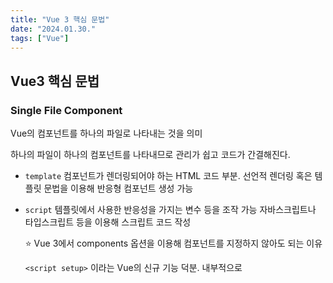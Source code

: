 ```yaml
---
title: "Vue 3 핵심 문법"
date: "2024.01.30."
tags: ["Vue"]
---
```


## Vue3 핵심 문법

### Single File Component

Vue의 컴포넌트를 하나의 파일로 나타내는 것을 의미

하나의 파일이 하나의 컴포넌트를 나타내므로 관리가 쉽고 코드가 간결해진다.

- `template`
  컴포넌트가 렌더링되어야 하는 HTML 코드 부분. 선언적 렌더링 혹은 템플릿 문법을 이용해 반응형 컴포넌트 생성 가능
- `script`
  템플릿에서 사용한 반응성을 가지는 변수 등을 조작 가능
  자바스크립트나 타입스크립트 등을 이용해 스크립트 코드 작성
    <aside>
    ⭐ Vue 3에서 components 옵션을 이용해 컴포넌트를 지정하지 않아도 되는 이유
    
    `<script setup>` 이라는 Vue의 신규 기능 덕분. 내부적으로 <template>을 render() 함수로 변경하기 때문에 명시적으로 변수나 컴포넌트를 노출시킬 필요가 없다.
    
    setup() 함수를 직접 구현하는 경우 기존 Options API와 마찬가지로 components 옵션으로 컴포넌트를 지정해줘야 한다.
    
    </aside>

- `style`
  컴포넌트 혹은 전체 프로젝트에서 사용할 CSS 코드 삽입 가능
    <aside>
    ⭐ `<style scoped>`
    
    정의한 CSS가 component 내에서만 적용되게 한다
    
    </aside>

### setup

Vue 3는 컴포지션 API를 이용해 컴포넌트를 만들 수 있는데, 이 컴포지션 API는 setup 함수 내에서 사용이 가능하다.

setup 함수 내에 자바스크립트로 코드를 작성하고, 객체 형식으로 반환한다.

```jsx
setup() {
	const data = 1;
	return { data };
}
```

### 선언적 렌더링

Vue는 선언적 렌더링을 지원한다 == 변수를 선언하고 값을 넣으면 자동으로 DOM에 업데이트가 된다

- v-html 디렉티브를 이용한 HTML 표현
  HTML 엘리먼트의 innerHTML 값에 변수값을 전달하기 때문에 문자열이 HTML 마크업 언어로 표현되도록 함
  innerHTML에 바로 값을 집어 넣기 때문에 변수는 반드시 HTML 평문이어야 하며, Vue의 문법을 사용해도 컴파일 되지 않음
- v-pre 디렉티브를 이용한 컴파일 무시
  해당 엘리먼트를 포함한 모든 자식 엘리먼트들의 값을 컴파일하지 않는다
  수염표기법으로 변수를 표기하더라도 있는 그대로 출력됨

### 데이터 결합을 통한 사용자 입력 처리

템플릿 내에서 v-bind 디렉티브 혹은 v-model 디렉티브를 이용할 경우 컴포넌트에서 선언한 변수와 HTML 태그의 속성을 결합할 수 있음

주의할 것은 v-bind 디렉티브는 단방향 결합을 지원하고, v-model 디렉티브를 양방향 결합을 지원한다는 것

- v-model 디렉티브 수식어
  v-model 디렉티브는 변수의 값을 변경할 수 있는 수식어가 존재한다
  유용하지만 Vue 3의 세부 버전에 따라 수식어가 작동되기도 하고 안되기도 하므로 가능하면 내부 구현을 통해 처리하거나 사용자 수식어를 생성해 처리하는 것이 좋음

  - `.lazy` changed 이벤트와 동기화되어 값 변경
  - `.number` 넘어오는 값을 자동으로 숫자로 타입 변경
  - `.trim` 값의 좌우 여백을 잘라냄
    <aside>
    ⭐ 사용자 수식어를 만드는 방법

    v-model 디렉티브로 연결되는 변수명을 컴포넌트의 props에 정의하고, 변수명 뒤에 Modifiers라는 글자를 붙여 props에 추가적으로 선언

    </aside>

### 이벤트 리스너를 이용한 사용자 입력 처리

HTML 태그가 발생시키는 이벤트를 캡쳐하여 지정된 스크립트를 수행하거나 함수를 호출하기 위해 v-on 디렉티브를 이용

- 이벤트 수식어
  Vue의 v-on 디렉티브는 이벤트 함수 호출을 이벤트 핸들러 메서드에서 하지 않고 이벤트를 받는 태그에서 할 수 있는 수식어를 제공한다
  이벤트 핸들러 메서드 내에서는 추가적으로 필요한 코드만 작성할 수 있으므로 훨씬 가독성이 높고 재사용 가능한 코드를 만드는데 좋다
  연결해서 사용 가능
  - `.stop` 이벤트 전파를 방지 == stopPropagation()
  - `.prevent` 브라우저의 기본 동작을 금지 == preventDefault()
  - `.capture` 이벤트리스너의 capture(이벤트가 자식 엘리먼트로 전달되기 전 호출) 옵션 활성화
  - `.self` 이벤트가 자식 엘리먼트가 아닌 현재 엘리먼트에서 발생했을 때만 핸들러 호출
  - `.once` 최대 한 번의 클릭만 허용
    .once.prevent와 같이 사용하면 처음 클릭 시 태그의 본연 기능을 방지하고 원하는 기능 수행 가능
  - `.passive` 이벤트리스너의 passive 옵션(true일 경우 preventDefault() 호출 X) 활성화
  - `.exact` 정확히 해당 키만 눌렀을 때 핸들러 호출
  - `.left` 마우스의 왼쪽 버튼이 눌렸을 때 핸들러 호출
  - `.right` 마우스의 오른쪽 버튼이 눌렸을 때 핸들러 호출
  - `.middle` 마우스의 가운데 버튼이 눌렸을 때 핸들러 호출
- 키 수식어
  일반적으로 keyup 이벤트에 대해 수식어를 붙여 키보드 입력을 수정

### 템플릿 내 조건문(v-if)

v-if 디렉티브를 사용한 조건문으로 일반적으로 스크립트 문법을 따른다

주의할 것은 이미 디렉티브가 쌍따옴표를 통해 스크립트를 구성하므로 문자열을 표시할 때는 반드시 홑따옴표를 이용해야 한다는 것

`v-show`

v-if 디렉티브와 비슷한 역할을 한다

v-if는 조건이 변경되면 조건 내 DOM 엘리먼트를 처음부터 다시 그리는 반면, v-show는 일단 모든 조건의 DOM 엘리먼트를 그린 후 조건에 맞지 않는 엘리먼트는 hide 처리한다

v-if는 빠르게 애플리케이션의 그림을 그려주지만 조건이 변경될 때마다 다시 해당 엘리먼트를 그려야하는 반면, v-show는 처음에는 조금 늦게 그릴지 몰라도 조건이 자주 변경될 때는 매우 빠른 전환이 이뤄진다

→ **조건이 자주 안바뀔 경우 v-if가 유리하며 조건이 자주 바뀐다면 v-show가 유리하다**

### 템플릿 내 반복문(v-for)

간단한 배열이나 객체의 표현에 사용

v-for 디렉티브를 사용할 때면 언제나 key 속성을 같이 적어주는 것이 좋음

→ 템플릿이 가상 DOM 렌더함수로 변환될 때 같은 태그를 재활용하기 때문

### Computed 속성

실시간으로 원하는 대로 데이터 변경

내부 반응성 변수의 값이 변하지 않는다면 그 결과를 캐시에서 바로 꺼내 사용, DOM 업데이트 자체를 진행하지 않는다

(함수는 호출이 되면 반드시 새롭게 계산을 진행하고 DOM을 업데이트한다)

```jsx
setup() {
	const small_items_c = computed(() => {
		return arr.filter((i) => i.id < 3)
	})
	const big_items_c = computed(() => {
		return arr.filter((i) => i.id >= 3)
	})

	return {
		small_items_c,
		big_items_c
	}
}
```

### Watch와 WatchEffect

데이터의 변화를 감지하여 사용자가 지정한 콜백함수를 호출할 수 있게 해주는 기능

- watch
  개발자가 코드로 지정한 변수값의 변화를 감시하여 콜백함수로 하여금 부가적인 작업을 할 수 있도록 해준다
    <aside>
    ⭐ 지정된 특정한 변수의 감시와 더불어 값이 변경되기 이전 값을 참조할 수 있음!
    
    → watch는 변수가 할당되기 전의 null값에서 초기값으로 넘어가는 과정을 데이터의 변경으로 판단하지 않지만, 같은 컴포넌트를 다시 불러올 때(reload) props의 처음 값이 중요할 때가 있다
    
    이때 **immediate 속성을 true**로 하면 처음 값 조회가 가능
    
    </aside>
    
    여러 변수를 동시에 감시하기 위해서는 watch의 처음 인자를 배열로 주면 된다. 배열의 값들이 변화가 일어나면 배열의 순서대로 변화된 값을 콜백함수에 배열로 전달한다.
    
    <aside>
    ⭐ 감시하고자 하는 대상이 객체나 리스트일 때
    
    → deep 옵션을 true로 설정
    
    </aside>

- watchEffect
  Vue 3에서 새롭게 소개한 기능으로 매우 강력한 감시능력을 제공
  초기 변경값부터 감시를 시작
  기본적으로 어떤 값이 변경되었는지 알려주지 않고, 어떤 값이 변경되었는지 모르므로 과거값도 알 수 없음
  불필요한 변수를 모두 감시하지 않기 위해 모든 변수의 대입값을 감시한 후에는 콜백함수에서 참조되는 변수만 감시
  생성 시 **반환함수**를 받아 감시의 중단을 위해 활용 가능
  - `flush` 사용하지 않으면 ‘pre’가 기본값이며, ‘pre’와 ‘post’ 중 하나를 선택 가능
    - pre : DOM이 업데이트하기 전에 콜백함수를 호출하라는 뜻
    - post : DOM이 업데이트된 후 콜백함수를 호출해 달라는 뜻

### 컴포넌트 생성

하나의 커다란 애플리케이션을 작은 요소로 분해해 은닉화를 하고 재사용성을 가지게 해주는 Vue의 매우 중요한 요소 중 하나

하나의 애플리케이션은 createApp 함수를 이용해 생성된 Vue 애플리케이션 인스턴스를 참조해야 한다

```jsx
import { createApp } from "vue";
const app = createApp({
  /* 인스턴스 옵션들 */
});
```

이 애플리케이션 인스턴스는 몇 개의 메서드를 제공하며, 이 메서드를 이용하여 정의한 것들은 애플리케이션의 모든 컴포넌트가 사용할 수 있는 전역의 범위로 선언된다

<aside>
⭐ **전역 범위로 선언할 수 있게 해주는 애플리케이션 인스턴스 메서드**

- `component`
  컴포넌트의 이름과 함수 혹은 객체로 이루어진 컴포넌트 정의를 인자로 받아 컴포넌트를 생성한다
- `config`
  [Application API | Vue.js](https://vuejs.org/api/application.html#app-config)
  애플리케이션의 전역 설정을 담당하는 객체로 mount 메서드가 불리기 전에 설정을 해야 한다
  - errorHandler : 컴포넌트를 그리거나 감시할 때 에러가 발생하면 호출
  - warnHandler : Vue에서 경고를 발생시킬 때 호출
  - globalProperties : 키와 값을 설정
  - isCustomElement : 특정한 조건을 설정하여 Vue에서 생성되지 않은 컴포넌트를 명시
  - optionMergeStrategies : 사용자 정의 속성이 있고, 부모 컴포넌트와 자식 컴포넌트가 해당 속성을 정의했을 때 두 값을 어떻게 처리할지 함수로 정의 가능
  - performance : devtool의 performance/timeline 패널에 성능 관련 정보 추적할 수 있게 해줌
- `directive`
  전역 사용자 디렉티브를 설정할 수 있다
- `mixin`
  전역에서 사용할 수 있는 mixin을 설정한다
- `mount`
  최상위 컴포넌트를 특정 DOM 엘리먼트에 장착한다
- `provide`
  모든 자식 컴포넌트가 inject할 수 있는 값을 provide한다
- `unmount`
  특정 DOM 엘리먼트 내 애플리케이션 인스턴스를 탈착한다
- `use`
  Vue 플러그인 객체를 사용할 수 있게 해준다

</aside>

- Props
  컴포넌트에 데이터를 넘겨줄 수 있는 사용자 지정 속성
  컴포넌트 생성 시에 props 옵션을 이용해 어느 이름의 props 데이터를 받을지 결정한다
  일반적으로 props라는 옵션에 Props로 넘어오는 속성의 키 값들을 배열로 지정하면 사용에 문제 X
  그러나 어떤 컴포넌트는 특정한 Props를 반드시 필요로 할 수도 있고, 정해진 데이터 타입에 맞게 들어왔는지 확인히 필요할 수 도 있다 → 옵션의 값을 배열 대신 객체로 변경하고 각 Props 데이터의 상세 내용을 지정!
  - `type` 데이터 타입을 정의한다
  - `default` 해당 Props가 들어오지 않을 경우 사용할 기본값을 가지며, 데이터 타입이 Object일 경우 반드시 팩토리 함수를 이용해 값을 반환해야 함
  - `required` true로 설정되고 Props가 안 들어오면 콘솔에 경고, default가 설정되어 있으면 default값이 쓰여 경고를 내보내지 않음
  - `validator` 잘못 들어온 인자를 개발자 코드로 직접 검사해 콘솔창에 경고를 낼 수 있음
- Non-Prop 속성
  props나 emits 옵션에 정의되지 않은 컴포넌트의 속성(Class, Style, id속성 등)
  스크립트 코드에서 $attrs를 이용해 접근 가능
  Vue 3의 setup 컴포지션 함수에서 Non-Prop 속성에 접근하기 위해서는 setup 함수의 두 번째 매개변수인 context를 이용해야 한다
  ```jsx
  setup(props, context) {
  	const title = context.attrs.title
  }
  ```
  Non-Props 속성은 템플릿 내 루트 노드에 상속된다.
  - `inheritAttrs` false일 경우 자식 노드에서 Non-Prop 속성($attr)을 상속하지 않는다

### 사용자 이벤트 생성

이벤트를 정의하기 위해서는 컴포넌트의 emits 옵션에 이벤트명을 지정하면 된다

가능하면 케밥형식의 소문자만 사용한다

단순히 이벤트명의 배열로 만들어도 되지만, Props를 정의할 때와 마찬가지로 객체형식을 이용해 이벤트 전달값이 올바른지 판단할 수 있다.

- v-model 디렉티브와 이벤트 결합
  기본적으로 v-model 디렉티브에 연동된 변수는 컴포넌트의 Props에 연동이 된다
  이렇게 전달된 변수의 값은 컴포넌트 안에서 업데이트되어 변수를 전달한 부모 컴포넌트와 동기화 가능
  Vue 3는 하나의 v-model 뿐만 아니라 **여러 개의 v-model 디렉티브를 지원**하므로 props에 v-model 디렉티브를 위한 변수를 여러 개 설정하고 emits에도 동일하게 설정하면 여러 개의 값을 양방향으로 결합할 수 있다
  ```jsx
  props: {msg: String, type: String}
  $emit('update:msg', $event.target.value)
  $emit('update:type', $event.target.value)
  ```

### Slots

시작태그와 종료태그 사이에 들어가는 값

```jsx
<Component>
	Slot_value
</Component>

//Component 컴포넌트
<button><slot></slot></button>
```

```jsx
<button>Slot_value</button>
```

슬롯을 생성할 때 미리 지정된 값을 넣는 것도 가능(아무런 값이 입력되지 않았을 때 사용되는 기본값이 된다)

여러 개의 슬롯 정의도 가능, 이 경우 하나의 기본 슬롯을 제외하고 나머지는 항상 name 속성 제공 필요

- `v-slot` name 속성을 가지는 slot에 데이터를 삽입할 때 사용, `<template>` 태그를 이용해 사용한다
  ```jsx
  <Component>
    <template v-slot:header>Header</template>
    <template v-slot:default>Default</template>
  </Component>
  ```
- 데이터 전달
  - `Slot Props` 하나의 컴포넌트에서 발생된 데이터를 Slot에 결합시키고 싶을 경우, 해당 컴포넌트에 작성한 <slot> 태그에 Non-Prop을 정의하면 된다.

### Provide/Inject

컴포넌트 간 데이터 전달

- `Provide` 부모 컴포넌트에서 자식 컴포넌트들과 공유할 데이터를 정의할 때 사용
- `Inject` 부모가 넣은 데이터를 접근할 때 사용

기본적으로 반응성을 가지진 않지만, ref/reactive/computed 등과 같은 함수를 이용해 반응성을 가지는 변수는 Provide할 경우 Inject된 값 역시 반응성을 갖게 된다

### 사용자 디렉티브

directive 함수를 이용해 디렉티브명을 적고 엘리먼트가 DOM에 마운트됐을 때의 액션을 작성하면 사용자가 정의한 디렉티브를 사용할 수 있다

```jsx
app.directive("focus", {
  mounted(el) {
    el.focus();
  },
});
//el : 디렉티브가 사용된 특정 HTML 엘리먼트
//사용시에는 v- 라는 접두사를 붙여 Vue의 디렉티브임을 알려줘야 한다
```

mounted와 updated 모두 적용되게 하고 싶을 경우 훅 이름을 지정하지 않은 무기명 함수를 선언

```jsx
app.directive("focus", (el) => {
  el.focus();
});
```

디렉티브는 속성 및 값을 전달받을 수 있다

- `v-디렉티브:속성 = “값”`
- `v-디렉티브 = “값”`
- `v-디렉티브`

속성과 값을 가진 변수는 훅 함수의 두 번째 매개변수에 키-값 형태로 들어온다

일반적으로 두 번째 매개변수의 이름을 binding이라고 한다

**binding 함수가 갖고 있는 속성**

- `instance` 디렉티브가 사용된 컴포넌트 인스턴스를 나타낸다
- `value` 디렉티브로 전달된 값
- `oldValue` beforeUpdate 혹은 updated 훅 함수 사용 시 이전 값을 나타낸다
- `arg` 속성값을 나타낸다
- `modifiers` 수식어가 사용됐다면 수식어를 나타낸다
- `dir` 디렉티브 객체를 반환한다

훅 함수는 el과 binding 외 vnode와 prevNode 인자를 제공

- `vnode` Vue가 생성해내는 el 엘리먼트의 가상노드
- `prevNode` update 혹은 beforeUpdate 훅 함수에서만 사용 가능한, 변경되기 직전의 가상노드

### Mixins

컴포넌트의 옵션과 동일한 옵션들을 모두 정의할 수 있다

→ Mixins를 호출하는 컴포넌트와 충돌

<aside>
⭐ Mixins는 컴포넌트보다 먼저 호출된다

</aside>

컴포넌트의 변수나 함수의 이름이 Mixins와 충돌하는 문제를 제거하기 위해 Mixins의 변수나 함수명은 가능하면 특정한 규칙을 갖는 게 좋다
